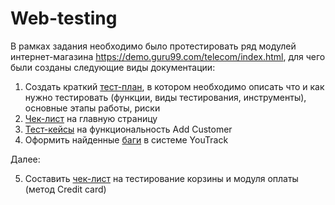# Web-testing

В рамках задания необходимо было протестировать ряд модулей интернет-магазина https://demo.guru99.com/telecom/index.html, для чего были созданы следующие виды документации:

1) Создать краткий <li1> <a href="https://docs.google.com/spreadsheets/d/17SDAYFxNyGMs_sWfQuu45ZbqU7c0E7Uf9HU3gAN2kfI/edit?usp=sharing">тест-план</a>, в котором необходимо описать что и как нужно тестировать (функции, виды тестирования, инструменты), основные этапы работы, риски</li1>
2) <li2> <a href="https://docs.google.com/spreadsheets/d/1fvjmDulqPzhGM6xD2XpLjPr7Vt3h7KJS8tgy-59Wr-A/edit?usp=sharing)https://docs.google.com/spreadsheets/d/1fvjmDulqPzhGM6xD2XpLjPr7Vt3h7KJS8tgy-59Wr-A/edit?usp=sharing">Чек-лист</a> на главную страницу</li2>
3) <li3> <a href="https://disk.yandex.ru/d/pZEM-5cWAFqYOA">Тест-кейсы</a> на функциональность Add Customer</li3>
4) Оформить найденные <li4> <a href="https://disk.yandex.ru/i/D2gdGPt3OvllXg">баги</a> в системе YouTrack</li4>

Далее:

5) Составить <li5> <a href="https://docs.google.com/spreadsheets/d/1PLmg3qZBg4gCso3l8jHil3kFz1JXBCM5LEn8mPMm9XY/edit?usp=sharing">чек-лист</a> на тестирование корзины и модуля оплаты (метод Credit card)</li5>
